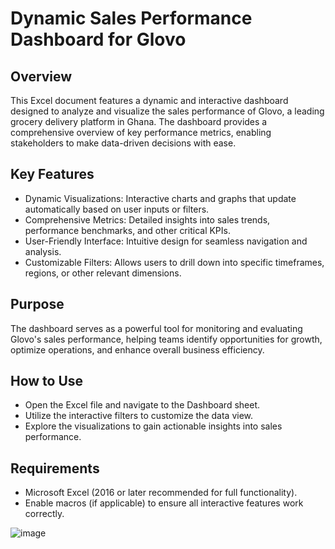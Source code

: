 # Dynamic Sales Performance Dashboard for Glovo
## Overview
This Excel document features a dynamic and interactive dashboard designed to analyze and visualize the sales performance of Glovo, a leading grocery delivery platform in Ghana. The dashboard provides a comprehensive overview of key performance metrics, enabling stakeholders to make data-driven decisions with ease.

## Key Features
* Dynamic Visualizations: Interactive charts and graphs that update automatically based on user inputs or filters.
* Comprehensive Metrics: Detailed insights into sales trends, performance benchmarks, and other critical KPIs.
* User-Friendly Interface: Intuitive design for seamless navigation and analysis.
* Customizable Filters: Allows users to drill down into specific timeframes, regions, or other relevant dimensions.

## Purpose
The dashboard serves as a powerful tool for monitoring and evaluating Glovo's sales performance, helping teams identify opportunities for growth, optimize operations, and enhance overall business efficiency.

## How to Use
* Open the Excel file and navigate to the Dashboard sheet.
* Utilize the interactive filters to customize the data view.
* Explore the visualizations to gain actionable insights into sales performance.

## Requirements
* Microsoft Excel (2016 or later recommended for full functionality).
* Enable macros (if applicable) to ensure all interactive features work correctly.

![image](https://github.com/user-attachments/assets/04d21300-441f-4558-a668-3eed8202fa4f)
